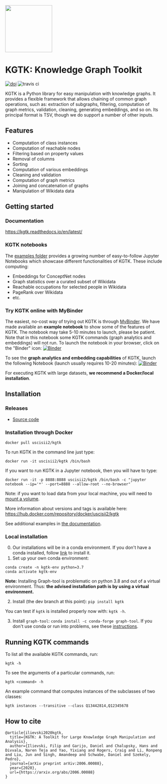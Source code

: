 <img src="https://github.com/usc-isi-i2/kgtk/raw/master/docs/images/kgtk_logo_200x200.png" width="150"/>

# KGTK: Knowledge Graph Toolkit 

[![doi](https://zenodo.org/badge/DOI/10.5281/zenodo.3828068.svg)](https://doi.org/10.5281/zenodo.3828068)  ![travis ci](https://travis-ci.org/usc-isi-i2/kgtk.svg?branch=dev)  

KGTK is a Python library for easy manipulation with knowledge graphs. It provides a flexible framework that allows chaining of common graph operations, such as: extraction of subgraphs, filtering, computation of graph metrics, validation, cleaning, generating embeddings, and so on. Its principal format is TSV, though we do support a number of other inputs. 

## Features

* Computation of class instances
* Computation of reachable nodes
* Filtering based on property values
* Removal of columns
* Sorting
* Computation of various embeddings
* Cleaning and validation
* Computation of graph metrics
* Joining and concatenation of graphs
* Manipulation of Wikidata data

## Getting started

### Documentation

https://kgtk.readthedocs.io/en/latest/

### KGTK notebooks

The [examples folder](examples/) provides a growing number of easy-to-follow Jupyter Notebooks which showcase different functionalities of KGTK. These include computing:
* Embeddings for ConceptNet nodes
* Graph statistics over a curated subset of Wikidata
* Reachable occupations for selected people in Wikidata
* PageRank over Wikidata
* etc.

### Try KGTK online with MyBinder
The easiest, no-cost way of trying out KGTK is through [MyBinder](https://mybinder.org/). We have made available an **example notebook** to show some of the features of KGTK. The notebook may take 5-10 minutes to launch, please be patient. Note that in this notebook some KGTK commands (graph analytics and embeddings) will not run. To launch the notebook in your browser, click on the "Binder" icon: [![Binder](https://mybinder.org/badge_logo.svg)](https://mybinder.org/v2/gh/usc-isi-i2/kgtk/dev?filepath=examples%2FExample5%20-%20AIDA%20AIF.ipynb)

To see the **graph analytics and embedding capabilities** of KGTK, launch the following Notebook (launch usually requires 10-20 minutes):  [![Binder](https://mybinder.org/badge_logo.svg)](https://mybinder.org/v2/gh/dgarijo/kgtk/dev?filepath=%2Fkgtk%2Fexamples%2FCSKG%20Use%20Case.ipynb)

For executing KGTK with large datasets, **we recommend a Docker/local installation**.

## Installation

### Releases

* [Source code](https://github.com/usc-isi-i2/kgtk/releases)


### Installation through Docker

```
docker pull uscisii2/kgtk
```

To run KGTK in the command line just type:

```
docker run -it uscisii2/kgtk /bin/bash
```

If you want to run KGTK in a Jupyter notebook, then you will have to type:
```
docker run -it -p 8888:8888 uscisii2/kgtk /bin/bash -c "jupyter notebook --ip='*' --port=8888 --allow-root --no-browser"
```

Note: if you want to load data from your local machine, you will need to [mount a volume](https://docs.docker.com/storage/volumes/).

More information about versions and tags is available here: https://hub.docker.com/repository/docker/uscisii2/kgtk

See additional examples in [the documentation](https://kgtk.readthedocs.io/en/latest/install/).

### Local installation

0. Our installations will be in a conda environment. If you don't have a conda installed, follow [link](https://docs.conda.io/projects/conda/en/latest/user-guide/install/) to install it.
1. Set up your own conda environment:
```
conda create -n kgtk-env python=3.7
conda activate kgtk-env
```
 **Note:** Installing Graph-tool is problematic on python 3.8 and out of a virtual environment. Thus: **the advised installation path is by using a virtual environment.**

2. Install (the dev branch at this point): `pip install kgtk`

You can test if `kgtk` is installed properly now with: `kgtk -h`.

3. Install `graph-tool`: `conda install -c conda-forge graph-tool`. If you don't use conda or run into problems, see these [instructions](https://git.skewed.de/count0/graph-tool/-/wikis/installation-instructions). 


## Running KGTK commands

To list all the available KGTK commands, run:

```
kgtk -h
```

To see the arguments of a particular commands, run:

```
kgtk <command> -h
```

An example command that computes instances of the subclasses of two classes:

```
kgtk instances --transitive --class Q13442814,Q12345678
```

## How to cite

```
@article{ilievski2020kgtk,
  title={KGTK: A Toolkit for Large Knowledge Graph Manipulation and Analysis},
  author={Ilievski, Filip and Garijo, Daniel and Chalupsky, Hans and Divvala, Naren Teja and Yao, Yixiang and Rogers, Craig and Li, Ronpeng and Liu, Jun and Singh, Amandeep and Schwabe, Daniel and Szekely, Pedro},
  journal={arXiv preprint arXiv:2006.00088},
  year={2020},
  url={https://arxiv.org/abs/2006.00088}
}
```
